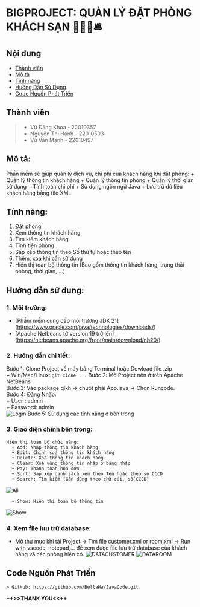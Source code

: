 # BIGPROJECT: QUẢN LÝ ĐẶT PHÒNG KHÁCH SẠN 🏨🚪🛌🛎️

## Nội dung

* [Thành viên](#Thành-viên)
* [Mô tả](#Mô-tả)
* [Tính năng](#Tính-năng)
* [Hướng Dẫn Sử Dụng](#Hướng-Dẫn-Sử-Dụng)
* [Code Nguồn Phát Triển](#Code-Nguồn-Phát-Triển)

## Thành viên
>+ Vũ Đăng Khoa - 22010357
>+ Nguyễn Thị Hạnh - 22010503
>+ Vũ Văn Mạnh - 22010497

## Mô tả:
Phần mềm sẽ giúp quản lý dịch vụ, chi phí của khách hàng khi đặt phòng:
    + Quản lý thông tin khách hàng
    + Quản lý thông tin phòng
    + Quản lý thời gian sử dụng
    + Tính toán chi phí
    + Sử dụng ngôn ngữ Java
    + Lưu trữ dữ liệu khách hàng bằng file XML 

## Tính năng:
1. Đặt phòng
2. Xem thông tin khách hàng 
3. Tìm kiếm khách hàng
4. Tính tiền phòng
5. Sắp xếp thông tin theo Số thứ tự hoặc theo tên
6. Thêm, xoá khi cần sử dụng
7. Hiển thị toàn bộ thông tin (Bao gồm thông tin khách hàng, trạng thái phòng, thời gian, ...)

## **Hướng dẫn sử dụng**:
### 1. Môi trường:
   + [Phầm mềm cung cấp môi trường JDK 21] (https://www.oracle.com/java/technologies/downloads/)
   + [Apache Netbeans từ version 19 trở lên] (https://netbeans.apache.org/front/main/download/nb20/)

### 2. Hướng dẫn chi tiết:
   Bước 1: Clone Project về máy bằng Terminal hoặc Dowload file .zip  
       + Win/Mac/Linux: `git clone ...`
   Bước 2: Mở Project nên ở trên Apache NetBeans  
   Bước 3: Vào package qlkh -> chuột phải App.java -> Chọn Runcode.  
   Bước 4: Đăng Nhập:  
       + User    : admin  
       + Password: admin  
![Login](https://i.imgur.com/lET05GH.png) 
   Bước 5: Sử dụng các tính năng ở bên trong  
### 3. Giao diện chính bên trong:
    Hiển thị toàn bộ chức năng: 
      + Add: Nhập thông tin khách hàng
      + Edit: Chỉnh sửa thông tin khách hàng
      + Delete: Xoá thông tin khách hàng
      + Clear: Xoá vùng thông tin nhập ở bảng nhập
      + Pay: Thanh toán hoá đơn
      + Sort: Sắp xếp danh sách xem theo Tên hoặc theo số CCCD
      + Search: Tìm kiếm (Gần đúng theo chữ cái, số CCCD)
![All](https://imgur.com/ZcWkDSf.png)

      + Show: Hiển thị toàn bộ thông tin
![Show](https://i.imgur.com/vU0jhP9.png)
   
### 4. Xem file lưu trữ database: 
+ Mở thư mục khi tải Project -> Tìm file customer.xml or room.xml -> Run with vscode, notepad,... để xem được file lưu trữ database của khách hàng và các phòng hiện có.
       ![DATACUSTOMER](https://i.imgur.com/ZpJlT7c.png)
       ![DATAROOM](https://i.imgur.com/HHXHjmF.png)
      

## Code Nguồn Phát Triển
    > GitHub: https://github.com/BellaHa/JavaCode.git

**++>>THANK YOU<<++**
    

   
       
     
     

